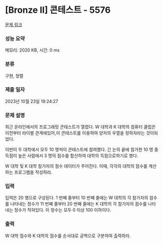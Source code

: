 # [Bronze II] 콘테스트 - 5576 

[문제 링크](https://www.acmicpc.net/problem/5576) 

### 성능 요약

메모리: 2020 KB, 시간: 0 ms

### 분류

구현, 정렬

### 제출 일자

2023년 10월 23일 19:24:27

### 문제 설명

<p>최근 온라인에서의 프로그래밍 콘테스트가 열렸다. W 대학과 K 대학의 컴퓨터 클럽은 이전부터 라이벌 관계에있어,이 콘테스트를 이용하여 양자의 우열을 정하자라는 것이되었다.</p>

<p>이번이 두 대학에서 모두 10 명씩이 콘테스트에 참여했다. 긴 논의 끝에 참가한 10 명 중 득점이 높은 사람에서 3 명의 점수를 합산하여 대학의 득점으로하기로 했다.</p>

<p>W 대학 및 K 대학 참가자의 점수 데이터가 주어진다. 이때, 각각의 대학의 점수를 계산하는 프로그램을 작성하라.</p>

### 입력 

 <p>입력은 20 행으로 구성된다. 1 번째 줄부터 10 번째 줄에는 W 대학의 각 참가자의 점수를 나타내는 정수가 11 번째 줄부터 20 번째 줄에는 K 대학의 각 참가자의 점수를 나타내는 정수가 적혀있다. 이 정수는 모두 0 이상 100 이하이다.</p>

### 출력 

 <p>W 대학 점수와 K 대학의 점수를 순서대로 공백으로 구분하여 출력하라.</p>

